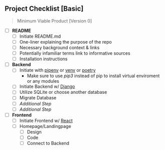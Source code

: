 Project Checklist [Basic]
---
> Minimum Viable Product [Version 0]

- [ ] **README**
  - [ ] Initiate README.md
  - [ ] One-liner explaining the purpose of the repo
  - [ ] Necessary background context & links
  - [ ] Potentially infamiliar terms link to informative sources
  - [ ] Installation instructions
- [ ] **Backend**
  - [ ] Initiate with [pipenv](https://pypi.org/project/pipenv/) or [venv](https://docs.python.org/3/library/venv.html) or [poetry](https://python-poetry.org/)
      - Make sure to use *pip3* instead of pip to install virtual enviroment or any modules
  - [ ] Initiate Backend w/ [Django](https://docs.djangoproject.com/en/3.1/intro/tutorial01/)
  - [ ] Utilize SQLite or choose another database
  - [ ] Migrate Database
  - [ ] *Additional Step*
  - [ ] *Additional Step*
- [ ] **Frontend** 
  - [ ] Initiate Frontend w/ [React](https://reactjs.org/docs/create-a-new-react-app.html)
  - [ ] Homepage/Landingpage
    - [ ] Design
    - [ ] Code
    - [ ] Connect to Backend
